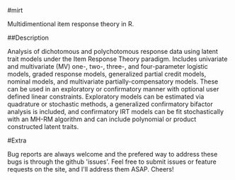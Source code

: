#mirt

Multidimentional item response theory in R. 

##Description

Analysis of dichotomous and polychotomous response data using
latent trait models under the Item Response Theory paradigm. Includes
univariate and multivariate (MV) one-, two-, three-, and four-parameter
logistic models, graded response models, generalized partial credit models,
nominal models, and multivariate partially-compensatory models. These can
be used in an exploratory or confirmatory manner with optional user defined linear
constraints. Exploratory models can be estimated via quadrature or
stochastic methods, a generalized confirmatory bifactor analysis is
included, and confirmatory IRT models can be fit stochastically with an MH-RM algorithm 
and can include polynomial or product constructed latent traits.

#Extra

Bug reports are always welcome and the prefered way to address these bugs is through
the github 'issues'. Feel free to submit issues or feature requests on the site, and I'll 
address them ASAP. Cheers!
